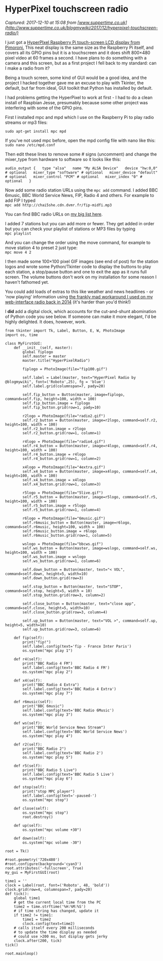 # HyperPixel touchscreen radio

_Captured: 2017-12-10 at 15:08 from [www.suppertime.co.uk](http://www.suppertime.co.uk/blogmywiki/2017/12/hyperpixel-touchscreen-radio/)_

I just got a [HyperPIxel Raspberry Pi touch-screen LCD display from Pimoroni.](https://shop.pimoroni.com/products/hyperpixel) This neat display is the same size as the Raspberry Pi itself, and covers all its GPIO pins but it is a touchscreen and it does shift 800×480 pixel video at 60 frames a second. I have plans to do something with a camera and this screen, but as a first project I fell back to my standard: can I make a radio from it?

Being a touch screen, some kind of GUI would be a good idea, and the project I hacked together gave me an excuse to play with Tkinter, the default, but far from ideal, GUI toolkit that Python has installed by default.

I had problems getting the HyperPixel to work at first - I had to do a clean install of Raspbian Jesse, presumably because some other project was interfering with some of the GPIO pins.

First I installed mpc and mpd which I use on the Raspberry Pi to play radio streams or mp3 files:

`sudo apt-get install mpc mpd`

If you've not used mpc before, open the mpd config file with nano like this:  
`sudo nano /etc/mpd.conf`

Then edit these lines to remove some # signs (uncomment) and change the mixer_type from hardware to software so it looks like this:

`audio_output {  
type "alsa"  
name "My ALSA Device"  
device "hw:0,0" # optional  
mixer_type "software" # optional  
mixer_device "default" # optional  
mixer_control "PCM" # optional  
mixer_index "0" # optional  
}`

Now add some radio station URLs using the `mpc add` command. I added BBC 6music, BBC World Service News, FIP, Radio 4 and others. For example to add FIP I typed  
`mpc add http://chai5she.cdn.dvmr.fr/fip-midfi.mp3`

You can find BBC radio URLs on [my big list here](http://www.suppertime.co.uk/blogmywiki/2015/04/updated-list-of-bbc-network-radio-urls/).

I added 7 stations but you can add more or fewer. They get added in order but you can check your playlist of stations or MP3 files by typing  
`mpc playlist`

And you can change the order using the move command, for example to move station 4 to preset 2 just type:  
`mpc move 4 2`

I then made some 100×100 pixel GIF images (see end of post) for the station logos and wrote some Python/Tkinter code to display the buttons to play each station, a stop/pause button and one to exit the app as it runs full screen. The volume buttons don't work on my installation for some reason I haven't fathomed yet.

You could add loads of extras to this like weather and news headlines - or 'now playing' information using [the frankly mad workaround I used on my web-interface radio back in 2014](http://www.suppertime.co.uk/blogmywiki/2014/10/raspberry-pi-internet-radio-with-web-interface/) (it's harder than you'd think!)

I **did** add a digital clock, which accounts for the cut-and-shunt abomination of Python code you see below. If someone can make it more elegant, I'd be highly delighted. It does, however, work.
    
    
    from tkinter import Tk, Label, Button, E, W, PhotoImage
    import os, time
    
    class MyFirstGUI:
        def __init__(self, master):
            global fiplogo
            self.master = master
            master.title("HyperPixelRadio")
    
            fiplogo = PhotoImage(file="fip100.gif")
    
            self.label = Label(master, text="HyperPixel Radio by @blogmywiki", font=('Roboto',25), fg = 'blue')
            self.label.grid(columnspan=7, pady=20)
    
            self.fip_button = Button(master, image=fiplogo, command=self.fip, height=100, width = 100)
            self.fip_button.image = fiplogo
            self.fip_button.grid(row=1, pady=10)
    
            r2logo = PhotoImage(file="radio2.gif")
            self.r2_button = Button(master, image=r2logo, command=self.r2, height=100, width = 100)
            self.r2_button.image = r2logo
            self.r2_button.grid(row=1, column=1)
    
            r4logo = PhotoImage(file="radio4.gif")
            self.r4_button = Button(master, image=r4logo, command=self.r4, height=100, width = 100)
            self.r4_button.image = r4logo
            self.r4_button.grid(row=1, column=2)
    
            x4logo = PhotoImage(file="4extra.gif")
            self.x4_button = Button(master, image=x4logo, command=self.x4, height=100, width = 100)
            self.x4_button.image = x4logo
            self.x4_button.grid(row=1, column=3)
    
            r5logo = PhotoImage(file="5live.gif")
            self.r5_button = Button(master, image=r5logo, command=self.r5, height=100, width = 100)
            self.r5_button.image = r5logo
            self.r5_button.grid(row=1, column=4)
    
            r6logo = PhotoImage(file="6music.gif")
            self.r6music_button = Button(master, image=r6logo, command=self.r6music, height=100, width = 100)
            self.r6music_button.image = r6logo
            self.r6music_button.grid(row=1, column=5)
    
            wslogo = PhotoImage(file="bbcws.gif")
            self.ws_button = Button(master, image=wslogo, command=self.ws, height=100, width = 100)
            self.ws_button.image = wslogo
            self.ws_button.grid(row=1, column=6)
    
            self.down_button = Button(master, text="< VOL", command=self.down, height=5, width=10)
            self.down_button.grid(row=3)
    
            self.stop_button = Button(master, text="STOP", command=self.stop, height=5, width = 10)
            self.stop_button.grid(row=3, column=2)
    
            self.close_button = Button(master, text="close app", command=self.close, height=5, width=10)
            self.close_button.grid(row=3, column=4)
    
            self.up_button = Button(master, text="VOL >", command=self.up, height=5, width=10)
            self.up_button.grid(row=3, column=6)
    
        def fip(self):
            print("fip!")
            self.label.config(text='fip - France Inter Paris')
            os.system("mpc play 1")
    
        def r4(self):
            print("BBC Radio 4 FM")
            self.label.config(text='BBC Radio 4 FM')
            os.system("mpc play 2")
    
        def x4(self):
            print("BBC Radio 4 Extra")
            self.label.config(text='BBC Radio 4 Extra')
            os.system("mpc play 7")
    
        def r6music(self):
            print("BBC 6music")
            self.label.config(text='BBC Radio 6Music')
            os.system("mpc play 3")
    
        def ws(self):
            print("BBC World Service News Stream")
            self.label.config(text='BBC World Service News')
            os.system("mpc play 4")
    
        def r2(self):
            print("BBC Radio 2")
            self.label.config(text='BBC Radio 2')
            os.system("mpc play 5")
    
        def r5(self):
            print("BBC Radio 5 Live")
            self.label.config(text='BBC Radio 5 Live')
            os.system("mpc play 6")
    
        def stop(self):
            print("stop MPC player")
            self.label.config(text='-paused-')
            os.system("mpc stop")
    
        def close(self):
            os.system("mpc stop")
            root.destroy()
    
        def up(self):
            os.system("mpc volume +30")
    
        def down(self):
            os.system("mpc volume -30")
    
    root = Tk()
    
    #root.geometry('720x480')
    #root.configure(background='cyan3')
    root.attributes('-fullscreen', True)
    my_gui = MyFirstGUI(root)
    
    time1 = ''
    clock = Label(root, font=('Roboto', 48, 'bold'))
    clock.grid(row=4, columnspan=7, pady=20)
    def tick():
        global time1
        # get the current local time from the PC
        time2 = time.strftime('%H:%M:%S')
        # if time string has changed, update it
        if time2 != time1:
            time1 = time2
            clock.config(text=time2)
        # calls itself every 200 milliseconds
        # to update the time display as needed
        # could use >200 ms, but display gets jerky
        clock.after(200, tick)
    tick()
    
    root.mainloop()
    

